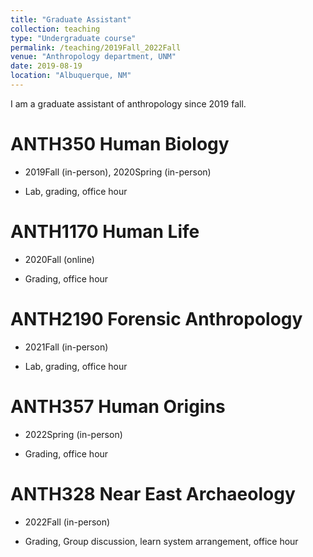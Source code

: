 ```yaml
---
title: "Graduate Assistant"
collection: teaching
type: "Undergraduate course"
permalink: /teaching/2019Fall_2022Fall
venue: "Anthropology department, UNM"
date: 2019-08-19
location: "Albuquerque, NM"
---
```


I am a graduate assistant of anthropology since 2019 fall. 

ANTH350 Human Biology
======

- 2019Fall (in-person), 2020Spring (in-person)

- Lab, grading, office hour

ANTH1170 Human Life
======
- 2020Fall (online)

- Grading, office hour

ANTH2190 Forensic Anthropology 
======
- 2021Fall (in-person)

- Lab, grading, office hour

ANTH357 Human Origins
======
- 2022Spring (in-person)

- Grading, office hour

ANTH328 Near East Archaeology
======
- 2022Fall (in-person)

- Grading, Group discussion, learn system arrangement, office hour



